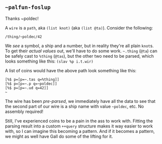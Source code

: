 ## `~palfun-foslup`
Thanks ~poldec!

A `wire` is a `path`, aka `(list knot)` (aka `(list @ta)`). Consider the following:

`/thing/~poldec/42`

We *see* a symbol, a ship and a number, but in reality they're all plain `knot`s. To get their *actual values* out, we'll have to do some work. `~.thing` (`@ta`) can be safely cast to `%thing` (`@tas`), but the other two need to be parsed, which looks something like this: `(slav %p i.t.wir)`

A list of coins would have the above path look something like this:

```
[%$ p=[p=~.tas q=%thing]]
[%$ p=[p=~.p q=~poldec]]
[%$ p=[p=~.ud q=42]]
~
```

The wire has been *pre-parsed*, we immediately have all the data to see that the second part of our wire is a ship name with value `~poldec`, etc. No assembly required!

Still, I've experienced coins to be a pain in the ass to work with. Fitting the parsing result into a custom `++query` structure makes it way easier to work with, so I can imagine this becoming a pattern. And if it becomes a pattern, we might as well have Gall do some of the lifting for it.